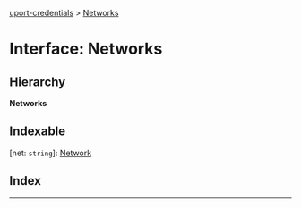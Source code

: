 [uport-credentials](../README.md) > [Networks](../interfaces/networks.md)

# Interface: Networks

## Hierarchy

**Networks**

## Indexable

\[net: `string`\]:&nbsp;[Network](network.md)
## Index

---

